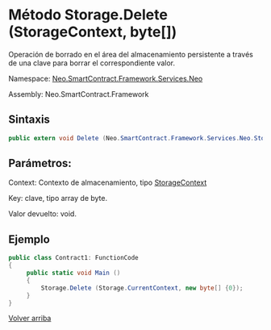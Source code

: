 # Método Storage.Delete (StorageContext, byte[])

Operación de borrado en el área del almacenamiento persistente a través de una clave para borrar el correspondiente valor.

Namespace: [Neo.SmartContract.Framework.Services.Neo](../../Neo.md)

Assembly: Neo.SmartContract.Framework

## Sintaxis

```c#
public extern void Delete (Neo.SmartContract.Framework.Services.Neo.StorageContext context, byte[] key)
```

## Parámetros:

Context: Contexto de almacenamiento, tipo [StorageContext](../StorageContex.md)

Key: clave, tipo array de byte.

Valor devuelto: void.

## Ejemplo

```c#
public class Contract1: FunctionCode
{
     public static void Main ()
     {
         Storage.Delete (Storage.CurrentContext, new byte[] {0});
     }
}
```



[Volver arriba](../Storage.md)
